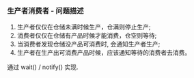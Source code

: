 ### 生产者消费者 - 问题描述  

1. 生产者仅仅在仓储未满时候生产，仓满则停止生产;  
2. 消费者仅仅在仓储有产品时候才能消费，仓空则等待;  
3. 当消费者发现仓储没产品可消费时, 会通知生产者生产;  
4. 生产者在生产出可消费产品时候，应该通知等待的消费者去消费。

通过 wait() / notify() 实现.